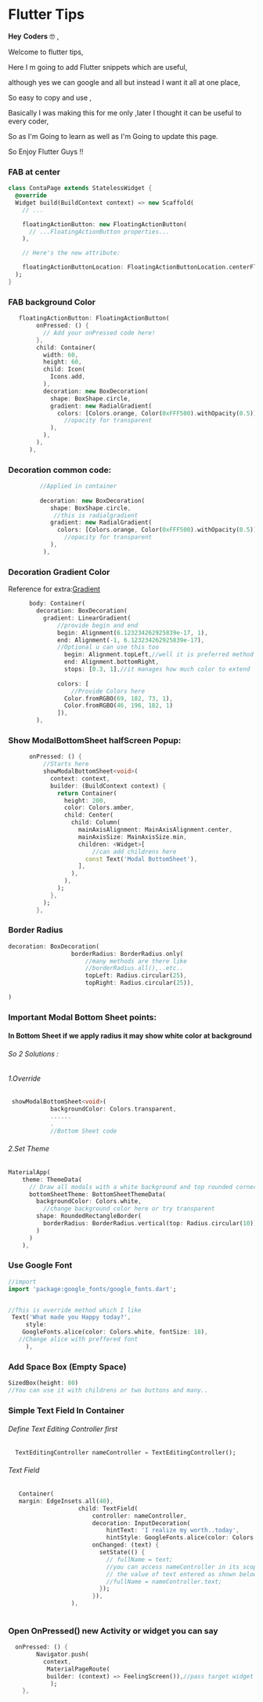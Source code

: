 # Flutter Tips

**Hey** **Coders** 🤓 ,

Welcome to flutter tips,

Here I m going to add Flutter snippets  which are useful,

although yes we can google and all but instead I want it all at one place,

So easy to copy and use ,

Basically I was making this for me only ,later I thought it can be useful to every coder,

So as I'm Going to learn as well as  I'm Going to update this page.

So Enjoy Flutter Guys !!





### FAB  at center

```dart
class ContaPage extends StatelessWidget {
  @override
  Widget build(BuildContext context) => new Scaffold(
    // ...

    floatingActionButton: new FloatingActionButton(
      // ...FloatingActionButton properties...
    ),

    // Here's the new attribute:

    floatingActionButtonLocation: FloatingActionButtonLocation.centerFloat,
  );
}
```

### FAB background Color

```dart
   floatingActionButton: FloatingActionButton(
        onPressed: () {
          // Add your onPressed code here!
        },
        child: Container(
          width: 60,
          height: 60,
          child: Icon(
            Icons.add,
          ),
          decoration: new BoxDecoration(
            shape: BoxShape.circle,
            gradient: new RadialGradient(
              colors: [Colors.orange, Color(0xFFF500).withOpacity(0.5)],
                //opacity for transparent
            ),
          ),
        ),
      ),
```



### Decoration common code:

```dART
         //Applied in container
         
         decoration: new BoxDecoration(
            shape: BoxShape.circle,
             //this is radialgradient
            gradient: new RadialGradient(
              colors: [Colors.orange, Color(0xFFF500).withOpacity(0.5)],
                //opacity for transparent
            ),
          ),
```



### Decoration Gradient Color

Reference for extra:[Gradient](https://owenhalliday.co.uk/flutter-gradient/)

```dart
      body: Container(
        decoration: BoxDecoration(
          gradient: LinearGradient(
              //provide begin and end
              begin: Alignment(6.123234262925839e-17, 1),
              end: Alignment(-1, 6.123234262925839e-17),
              //Optional u can use this too
                begin: Alignment.topLeft,//well it is preferred method
      			end: Alignment.bottomRight,
      			stops: [0.3, 1],//it manages how much color to extend
              
              colors: [
                  //Provide Colors here
                Color.fromRGBO(69, 182, 73, 1),
                Color.fromRGBO(46, 196, 182, 1)
              ]),
        ),
```



### Show ModalBottomSheet halfScreen Popup:

```dart
      onPressed: () {
          //Starts here 
          showModalBottomSheet<void>(
            context: context,
            builder: (BuildContext context) {
              return Container(
                height: 200,
                color: Colors.amber,
                child: Center(
                  child: Column(
                    mainAxisAlignment: MainAxisAlignment.center,
                    mainAxisSize: MainAxisSize.min,
                    children: <Widget>[
                        //can add childrens here
                      const Text('Modal BottomSheet'),
                    ],
                  ),
                ),
              );
            },
          );
        },
```

### Border Radius

```dart
decoration: BoxDecoration(
                  borderRadius: BorderRadius.only(
                      //many methods are there like
                      //borderRadius.all(),..etc..
                      topLeft: Radius.circular(25),
                      topRight: Radius.circular(25)),

)
```

### Important Modal Bottom Sheet points:

#### In Bottom Sheet if we apply radius it may show white color at background

###### So 2 Solutions :

###### 1.Override 

```dart
 showModalBottomSheet<void>(
            backgroundColor: Colors.transparent,
            ......
            .
            //Bottom Sheet code
```

###### 2.Set Theme

```dart
MaterialApp(
    theme: ThemeData(
      // Draw all modals with a white background and top rounded corners
      bottomSheetTheme: BottomSheetThemeData(
        backgroundColor: Colors.white,
          //change background color here or try transparent
        shape: RoundedRectangleBorder(
          borderRadius: BorderRadius.vertical(top: Radius.circular(10))
        )
      )
    ),
```

### Use Google Font

```dart
//import
import 'package:google_fonts/google_fonts.dart';


//This is override method which I like
 Text('What made you Happy today?',
     style:
    GoogleFonts.alice(color: Colors.white, fontSize: 18),
   //Change alice with preffered font
     ),
```

### Add Space Box (Empty Space)

```dart
SizedBox(height: 80)
//You can use it with childrens or two buttons and many..
```

### Simple Text Field In Container

###### Define Text Editing Controller first

```dart
  TextEditingController nameController = TextEditingController();
```

###### Text Field

```dart
   Container(
   margin: EdgeInsets.all(40),
                    child: TextField(
                        controller: nameController,
                        decoration: InputDecoration(
                            hintText: 'I realize my worth..today',
                            hintStyle: GoogleFonts.alice(color: Colors.white)),
                        onChanged: (text) {
                          setState(() {
                            // fullName = text;
                            //you can access nameController in its scope to get
                            // the value of text entered as shown below
                            //fullName = nameController.text;
                          });
                        }),
                  ),
               
```

### Open OnPressed() new Activity or widget you can say

```dart
  onPressed: () {
        Navigator.push(
          context,
           MaterialPageRoute(
           builder: (context) => FeelingScreen()),//pass target widget
            );
    },
```

